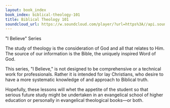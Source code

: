 ```yaml
---
layout: book_index
book_index: biblical-theology-101
title: Biblical Theology 101
soundcloud_url: https://w.soundcloud.com/player/?url=https%3A//api.soundcloud.com/playlists/185710671%3Fsecret_token%3Ds-Yz8sT
---
```


"I Believe" Series

The study of theology is the consideration of God and all that relates to Him. The source of our information is the Bible, the uniquely inspired Word of God.

This series, "I Believe," is not designed to be comprehensive or a technical work for professionals. Rather it is intended for lay Christians, who desire to have a more systematic knowledge of and approach to Biblical truth.

Hopefully, these lessons will whet the appetite of the student so that serious future study might be undertaken in an evangelical school of higher education or personally in evangelical theological books—or both.
